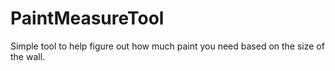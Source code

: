 # PaintMeasureTool
 Simple tool to help figure out how much paint you need based on the size of the wall.
